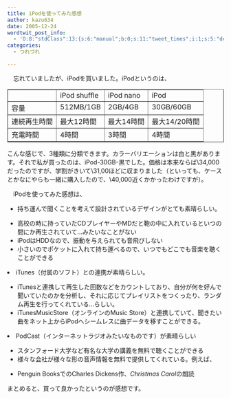 ```yaml
---
title: iPodを使ってみた感想
author: kazu634
date: 2005-12-24
wordtwit_post_info:
  - 'O:8:"stdClass":13:{s:6:"manual";b:0;s:11:"tweet_times";i:1;s:5:"delay";i:0;s:7:"enabled";i:1;s:10:"separation";s:2:"60";s:7:"version";s:3:"3.7";s:14:"tweet_template";b:0;s:6:"status";i:2;s:6:"result";a:0:{}s:13:"tweet_counter";i:2;s:13:"tweet_log_ids";a:1:{i:0;i:2229;}s:9:"hash_tags";a:0:{}s:8:"accounts";a:1:{i:0;s:7:"kazu634";}}'
categories:
  - つれづれ

---
```

<div class="section">
<p>
    　忘れていましたが、iPodを買いました。iPodというのは、
</p>
  
<p>
<center>
</center>
</p>
  
<table cellspacing="0" cellpadding="2" border="1">
<tr valign="top">
<td>
</td>
      
<td>
        iPod shuffle
</td>
      
<td>
        iPod nano
</td>
      
<td>
        iPod
</td>
</tr>
    
<tr valign="top">
<td>
        容量
</td>
      
<td>
        512MB/1GB
</td>
      
<td>
        2GB/4GB
</td>
      
<td>
        30GB/60GB
</td>
</tr>
    
<tr valign="top">
<td>
        連続再生時間
</td>
      
<td>
        最大12時間
</td>
      
<td>
        最大14時間
</td>
      
<td>
        最大14/20時間
</td>
</tr>
    
<tr valign="top">
<td>
        充電時間
</td>
      
<td>
        4時間
</td>
      
<td>
        3時間
</td>
      
<td>
        4時間
</td>
</tr>
</table></p> 
  
<p>
    こんな感じで、3種類に分類できます。カラーバリエーションは白と黒があります。それで私が買ったのは、iPod-30GB-黒でした。価格は本来ならば\34,000だったのですが、学割がきいて\31,00ほどに収まりました（といっても、ケースとかなにやらも一緒に購入したので、\40,000近くかかったわけですが）。
</p></p> 
  
<p>
    　iPodを使ってみた感想は、
</p>
  
<ul>
<li>
      持ち運んで聞くことを考えて設計されているデザインがとても素晴らしい。
</li>
</ul>
  
<ul>
<li>
      高校の時に持っていたCDプレイヤーやMDだと鞄の中に入れているといつの間にか再生されていて…みたいなことがない
</li>
<li>
      iPodはHDDなので、振動を与えられても音飛びしない
</li>
<li>
      小さいのでポケットに入れて持ち運べるので、いつでもどこでも音楽を聴くことができる
</li>
</ul>
  
<li>
    iTunes（付属のソフト）との連携が素晴らしい。
</li>
<ul>
<li>
      iTunesと連携して再生した回数などをカウントしており、自分が何を好んで聞いていたのかを分析し、それに応じてプレイリストをつくったり、ランダム再生を行ってくれている…らしい。
</li>
<li>
      iTunesMusicStore（オンラインのMusic Store）と連携していて、聞きたい曲をネット上からiPodへシームレスに曲データを移すことができる。
</li>
</ul>
  
<li>
    PodCast（インターネットラジオみたいなものです）が素晴らしい
</li>
<ul>
<li>
      スタンフォード大学など有名な大学の講義を無料で聴くことができる
</li>
<li>
      様々な会社が様々な形の音声情報を無料で提供してくれている。例えば、
</li>
</ul>
  
<ul>
<li>
      Penguin BooksでのCharles Dickens作、<i>Christmas Carol</i>の朗読
</li>
</ul></p> 
  
<p>
    まとめると、買って良かったというのが感想です。
</p>
</div>
